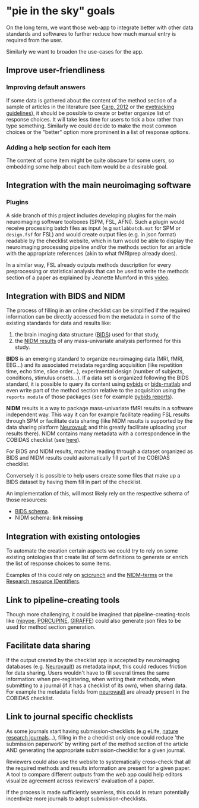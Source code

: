 # "pie in the sky" goals

On the long term, we want those web-app to integrate better with other data
standards and softwares to further reduce how much manual entry is required from the user.

Similarly we want to broaden the use-cases for the app.

## Improve user-friendliness

### Improving default answers

If some data is gathered about the content of the method section of a sample of articles in the literature
(see
[Carp, 2012](https://www.ncbi.nlm.nih.gov/pubmed/22796459) or the [eyetracking guidelines](https://psyarxiv.com/f6qcy/)),
it should be possible to create or better organize list of response choices.
It will take less time for users to tick a box rather than type something.
Similarly we could decide to make the most common choices or the "better" option more prominent in a list of response options.

### Adding a help section for each item

The content of some item might be quite obscure for some users, so embedding some help about each item would be a desirable goal.

## Integration with the main neuroimaging software

### Plugins

A side branch of this project includes developing plugins for the main
neuroimaging software toolboxes (SPM, FSL, AFNI).
Such a plugin would receive
processing batch files as input (e.g `matlabbatch.mat` for SPM or `design.fsf`
for FSL) and would create output files (e.g. in json format) readable by the
checklist website, which in turn would be able to display the neuroimaging
processing pipeline and/or the methods section for an article with the
appropriate references (akin to what fMRIprep already does).

In a similar way, FSL already outputs methods description for every
preprocessing or statistical analysis that can be used to write the methods
section of a paper as explained by Jeanette Mumford in this [video](https://www.youtube.com/watch?v=1SOIUVnTglM).

## Integration with BIDS and NIDM

The process of filling in an online checklist can be simplified
if the required information can be directly accessed
from the metadata in some of the existing standards for data and results like:

1.  the brain imaging data structure ([BIDS](http://bids.neuroimaging.io/)) used for that study,
1.  the [NIDM results](http://nidm.nidash.org/specs/nidm-results_130.html) of any mass-univariate analysis performed for this study.

**BIDS** is an emerging standard to organize neuroimaging data (MRI, fMRI,
EEG...) and its associated metadata regarding acquisition (like repetition time,
echo time, slice order...), experimental design (number of subjects, conditions,
stimulus onsets...).
If a data set is organized following the BIDS standard, it
is possible to query its content using
[pybids](https://github.com/bids-standard/pybids) or
[bids-matlab](https://github.com/bids-standard/bids-matlab) and even write part
of the method section relative to the acquisition using the `reports module` of those packages
(see for example [pybids reports](https://github.com/bids-standard/pybids/tree/master/bids/reports)).

**NIDM** results is a way to package mass-univariate fMRI results in a software independent way.
This way it can for example facilitate reading FSL results
through SPM or facilitate data sharing (like NIDM results is supported by the
data sharing platform [Neurovault](https://neurovault.org/) and this greatly
facilitate uploading your results there).
NIDM contains many metadata with a correspondence in the COBIDAS checklist
(see [here](https://static-content.springer.com/esm/art%3A10.1038%2Fsdata.2016.102/MediaObjects/41597_2016_BFsdata2016102_MOESM100_ESM.pdf)).

For BIDS and NIDM results, machine reading through a dataset organized as BIDS and NIDM results
could automatically fill part of the COBIDAS checklist.

Conversely it is possible to help users create some files that make up a BIDS dataset
by having them fill in part of the checklist.

An implementation of this, will most likely rely on the respective schema of
those resources:

-   [BIDS schema](https://github.com/bids-standard/bids-specification/tree/master/src/schema).
-   NIDM schema: **link missing**

<!-- TODO add NIDM schema link -->

## Integration with existing ontologies

To automate the creation certain aspects we could try to rely on some existing ontologies
that create list of term definitions to generate or enrich the list of response choices to some items.

Examples of this could rely on
[scicrunch](https://scicrunch.org/scicrunch/interlex/dashboard) and the
[NIDM-terms](https://scicrunch.org/nidm-terms) or the
[Research resource IDentifiers](https://scicrunch.org/resources).

## Link to pipeline-creating tools

Though more challenging, it could be imagined that pipeline-creating-tools like
([nipype](https://nipype.readthedocs.io/en/latest/),
[PORCUPINE](https://journals.plos.org/ploscompbiol/article?id=10.1371/journal.pcbi.1006064),
[GIRAFFE](https://giraffe.tools/porcupine/TimVanMourik/GiraffePlayground/master))
could also generate json files to be used for method section generation.

## Facilitate data sharing

If the output created by the checklist app is accepted by neuroimaging databases
(e.g. [Neurovault](https://neurovault.org/)) as metadata input, this could
reduces friction for data sharing.
Users wouldn't have to fill several times the
same information: when pre-registering, when writing their methods, when
submitting to a journal (if it has a checklist of its own), when sharing data.
For example the metadata fields from
[neurovault](https://github.com/NeuroVault/NeuroVault/blob/master/scripts/metadata_neurovault.csv)
are already present in the COBIDAS checklist.

## Link to journal specific checklists

As some journals start having submission-checklists (e.g eLife,
[nature research journals](https://www.nature.com/nature-research/editorial-policies/reporting-standards)...),
filling in the a checklist only once could reduce 'the submission paperwork' by
writing part of the method section of the article AND generating the appropriate
submission-checklist for a given journal.

Reviewers could also use the website to systematically cross-check that all the
required methods and results information are present for a given paper.
A tool to compare different outputs from the web app could help editors visualize
agreement across reviewers' evaluation of a paper.

If the process is made sufficiently seamless, this could in return potentially incentivize more journals to adopt submission-checklists.
